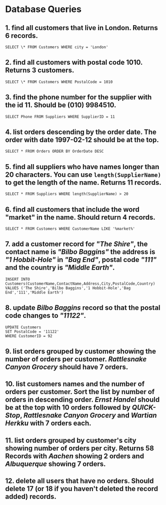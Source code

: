 # Database Queries

## 1. find all customers that live in London. Returns 6 records.

`SELECT \* FROM Customers WHERE city = 'London'`

## 2. find all customers with postal code 1010. Returns 3 customers.

`SELECT \* FROM Customers WHERE PostalCode = 1010`

## 3. find the phone number for the supplier with the id 11. Should be (010) 9984510.

`SELECT Phone FROM Suppliers WHERE SupplierID = 11`

## 4. list orders descending by the order date. The order with date 1997-02-12 should be at the top.

`SELECT * FROM Orders ORDER BY OrderDate DESC`

## 5. find all suppliers who have names longer than 20 characters. You can use `length(SupplierName)` to get the length of the name. Returns 11 records.

`SELECT * FROM Suppliers WHERE length(SupplierName) > 20`

## 6. find all customers that include the word "market" in the name. Should return 4 records.

`SELECT * FROM Customers WHERE CustomerName LIKE '%market%'`

## 7. add a customer record for _"The Shire"_, the contact name is _"Bilbo Baggins"_ the address is _"1 Hobbit-Hole"_ in _"Bag End"_, postal code _"111"_ and the country is _"Middle Earth"_.

```
INSERT INTO Customers(CustomerName,ContactName,Address,City,PostalCode,Country) VALUES ('The Shire','Bilbo Baggins','1 Hobbit-Hole','Bag End','111','Middle Earth')
```

## 8. update _Bilbo Baggins_ record so that the postal code changes to _"11122"_.

```
UPDATE Customers
SET PostalCode = '11122'
WHERE CustomerID = 92
```

## 9. list orders grouped by customer showing the number of orders per customer. _Rattlesnake Canyon Grocery_ should have 7 orders.

## 10. list customers names and the number of orders per customer. Sort the list by number of orders in descending order. _Ernst Handel_ should be at the top with 10 orders followed by _QUICK-Stop_, _Rattlesnake Canyon Grocery_ and _Wartian Herkku_ with 7 orders each.

## 11. list orders grouped by customer's city showing number of orders per city. Returns 58 Records with _Aachen_ showing 2 orders and _Albuquerque_ showing 7 orders.

## 12. delete all users that have no orders. Should delete 17 (or 18 if you haven't deleted the record added) records.
